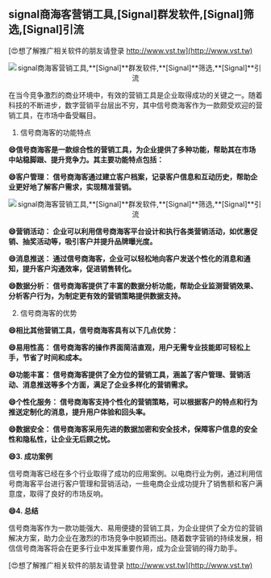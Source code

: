 ## **signal商海客营销工具,**[Signal]**群发软件,**[Signal]**筛选,**[Signal]**引流**

[😍想了解推广相关软件的朋友请登录 http://www.vst.tw](http://www.vst.tw)

 <center><img src="https://vst.tw/MP4/tuiguang/png/2.png" alt="signal商海客营销工具,**[Signal]**群发软件,**[Signal]**筛选,**[Signal]**引流"></center>

在当今竞争激烈的商业环境中，有效的营销工具是企业取得成功的关键之一。随着科技的不断进步，数字营销平台层出不穷，其中信号商海客作为一款颇受欢迎的营销工具，在市场中备受瞩目。

1. 信号商海客的功能特点

**😄信号商海客是一款综合性的营销工具，为企业提供了多种功能，帮助其在市场中站稳脚跟、提升竞争力。其主要功能特点包括：**

**😄客户管理： 信号商海客通过建立客户档案，记录客户信息和互动历史，帮助企业更好地了解客户需求，实现精准营销。**

 <center><img src="https://vst.tw/MP4/tuiguang/png/1.png" alt="signal商海客营销工具,**[Signal]**群发软件,**[Signal]**筛选,**[Signal]**引流"></center>

**😄营销活动： 企业可以利用信号商海客平台设计和执行各类营销活动，如优惠促销、抽奖活动等，吸引客户并提升品牌曝光度。**

**😄消息推送： 通过信号商海客，企业可以轻松地向客户发送个性化的消息和通知，提升客户沟通效率，促进销售转化。**

**😄数据分析： 信号商海客提供了丰富的数据分析功能，帮助企业监测营销效果、分析客户行为，为制定更有效的营销策略提供数据支持。**

2. 信号商海客的优势

**😄相比其他营销工具，信号商海客具有以下几点优势：**

**😄易用性高： 信号商海客的操作界面简洁直观，用户无需专业技能即可轻松上手，节省了时间和成本。**

**😄功能丰富： 信号商海客提供了全方位的营销工具，涵盖了客户管理、营销活动、消息推送等多个方面，满足了企业多样化的营销需求。**

**😄个性化服务： 信号商海客支持个性化的营销策略，可以根据客户的特点和行为推送定制化的消息，提升用户体验和回头率。**

**😄数据安全： 信号商海客采用先进的数据加密和安全技术，保障客户信息的安全性和隐私性，让企业无后顾之忧。**

**😄3. 成功案例**

信号商海客已经在多个行业取得了成功的应用案例。以电商行业为例，通过利用信号商海客平台进行客户管理和营销活动，一些电商企业成功提升了销售额和客户满意度，取得了良好的市场反响。

**😄4. 总结**

信号商海客作为一款功能强大、易用便捷的营销工具，为企业提供了全方位的营销解决方案，助力企业在激烈的市场竞争中脱颖而出。随着数字营销的持续发展，相信信号商海客将会在更多行业中发挥重要作用，成为企业营销的得力助手。

[😍想了解推广相关软件的朋友请登录 http://www.vst.tw](http://www.vst.tw)



